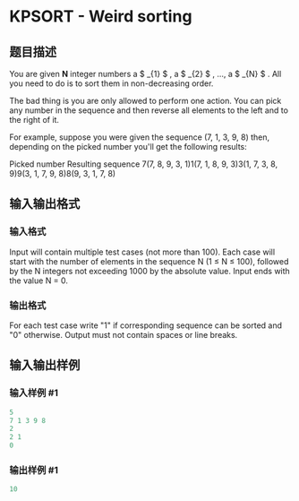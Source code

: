 # KPSORT - Weird sorting

## 题目描述

 You are given **N** integer numbers a $ _{1} $ , a $ _{2} $ , ..., a $ _{N} $ . All you need to do is to sort them in non-decreasing order.

The bad thing is you are only allowed to perform one action. You can pick any number in the sequence and then reverse all elements to the left and to the right of it.

For example, suppose you were given the sequence (7, 1, 3, 9, 8) then, depending on the picked number you'll get the following results:

Picked number Resulting sequence 7(7, 8, 9, 3, 1)1(7, 1, 8, 9, 3)3(1, 7, 3, 8, 9)9(3, 1, 7, 9, 8)8(9, 3, 1, 7, 8)

## 输入输出格式

### 输入格式

Input will contain multiple test cases (not more than 100). Each case will start with the number of elements in the sequence N (1 ≤ N ≤ 100), followed by the N integers not exceeding 1000 by the absolute value. Input ends with the value N = 0.

### 输出格式

For each test case write "1" if corresponding sequence can be sorted and "0" otherwise. Output must not contain spaces or line breaks.

## 输入输出样例

### 输入样例 #1

```cpp
5
7 1 3 9 8
2
2 1
0
```


### 输出样例 #1

```cpp
10
```


